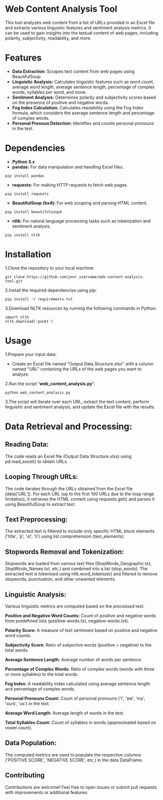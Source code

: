 # Web Content Analysis Tool
This tool analyzes web content from a list of URLs provided in an Excel file and extracts various linguistic features and sentiment analysis metrics. It can be used to gain insights into the textual content of web pages, including polarity, subjectivity, readability, and more.

# Features
* **Data Extraction:** Scrapes text content from web pages using BeautifulSoup.
* **Linguistic Analysis:** Calculates linguistic features such as word count, average word length, average sentence length, percentage of complex words, syllables per word, and more.
* **Sentiment Analysis:** Determines polarity and subjectivity scores based on the presence of positive and negative words.
* **Fog Index Calculation:** Calculates readability using the Fog Index formula, which considers the average sentence length and percentage of complex words.
* **Personal Pronoun Detection:** Identifies and counts personal pronouns in the text.

# Dependencies
* **Python 3.x**
* **pandas:** For data manipulation and handling Excel files.
```
pip install pandas
```
* **requests:** For making HTTP requests to fetch web pages.
```
pip install requests
```
* **BeautifulSoup (bs4):** For web scraping and parsing HTML content.
```
pip install beautifulsoup4
```
* **nltk:** For natural language processing tasks such as tokenization and sentiment analysis.
```
pip install nltk
```

# Installation
1.Clone the repository to your local machine:
```
git clone https://github.com/your_username/web-content-analysis-tool.git
```

2.Install the required dependencies using pip:
```
pip install -r requirements.txt
```

3.Download NLTK resources by running the following commands in Python:
```
import nltk
nltk.download('punkt')
```
# Usage
1.Prepare your input data:
  * Create an Excel file named "Output Data Structure.xlsx" with a column named "URL" containing the URLs of the web pages you want to analyze.

2.Run the script **'web_content_analysis.py'**:
```
python web_content_analysis.py
```

3.The script will iterate over each URL, extract the text content, perform linguistic and sentiment analysis, and update the Excel file with the results.

# Data Retrieval and Processing:
## Reading Data:
The code reads an Excel file (Output Data Structure.xlsx) using pd.read_excel() to obtain URLs.

## Looping Through URLs:
The code iterates through the URLs obtained from the Excel file (data['URL']).
For each URL (up to the first 100 URLs due to the loop range limitation), it retrieves the HTML content using requests.get() and parses it using BeautifulSoup to extract text.

## Text Preprocessing:
The extracted text is filtered to include only specific HTML block elements ('title', 'p', 'ol', 'li') using list comprehension (text_elements).

## Stopwords Removal and Tokenization:
Stopwords are loaded from various text files (StopWords_Geographic.txt, StopWords_Names.txt, etc.) and combined into a list (stop_words).
The extracted text is tokenized using nltk.word_tokenize() and filtered to remove stopwords, punctuation, and other unwanted elements.

## Linguistic Analysis:
Various linguistic metrics are computed based on the processed text:

**Positive and Negative Word Counts:** Count of positive and negative words from predefined lists (positive-words.txt, negative-words.txt).

**Polarity Score:** A measure of text sentiment based on positive and negative word counts.

**Subjectivity Score:** Ratio of subjective words (positive + negative) to the total words.

**Average Sentence Length:** Average number of words per sentence.

**Percentage of Complex Words:** Ratio of complex words (words with three or more syllables) to the total words.

**Fog Index:** A readability index calculated using average sentence length and percentage of complex words.

**Personal Pronouns Count:** Count of personal pronouns ('I', 'we', 'my', 'ours', 'us') in the text.

**Average Word Length:** Average length of words in the text.

**Total Syllables Count:** Count of syllables in words (approximated based on vowel count).

## Data Population:
The computed metrics are used to populate the respective columns ('POSITIVE SCORE', 'NEGATIVE SCORE', etc.) in the data DataFrame.

## Contributing
Contributions are welcome! Feel free to open issues or submit pull requests with improvements or additional features.
